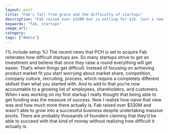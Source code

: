```yaml
---
layout: post
title: "Fab's fall from grace and the difficulty of startups"
description: "Fab raised over $330M but is selling for $15. Just a reminder of how difficult startups are."
keywords: "fab, startups"
image_url:
category:
tags: ["#meta"]
---
```

{% include setup %}
The recent news that PCH is set to acquire Fab reiterates how difficult startups are. So many startups strive to get an investment and believe that once they raise a round everything will get easier. That’s when things get difficult. Instead of focusing on achieving product market fit you start worrying about market share, competition, company culture, recruiting, process, which require a completely different skillset than what you started with. And to add to that you’re now accountable to a growing list of employees, shareholders, and customers. When I was working on my first startup I really thought that being able to get funding was the measure of success. Now I realize how naive that view was and how much more there actually is. Fab raised over $330M and wasn’t able to grow into a successful business despite undertaking massive pivots. There  are probably thousands of founders claiming that they’d be able to succeed with that kind of money without realizing how difficult it actually is.
